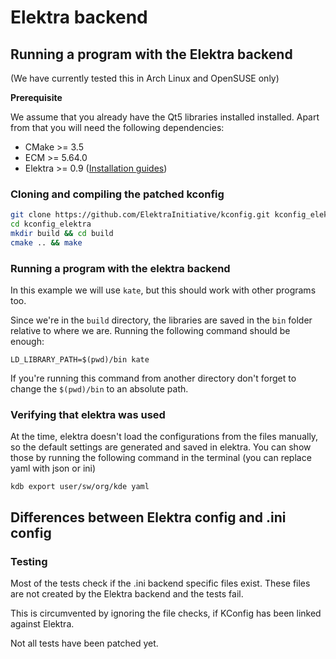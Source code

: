 # Elektra backend

## Running a program with the Elektra backend

(We have currently tested this in Arch Linux and OpenSUSE only)

**Prerequisite**

We assume that you already have the Qt5 libraries installed installed.
Apart from that you will need the following dependencies:

* CMake >= 3.5
* ECM >= 5.64.0
* Elektra >= 0.9 ([Installation guides](https://www.libelektra.org/installation/installation))

### Cloning and compiling the patched kconfig

```sh
git clone https://github.com/ElektraInitiative/kconfig.git kconfig_elektra
cd kconfig_elektra
mkdir build && cd build
cmake .. && make
```

### Running a program with the elektra backend

In this example we will use `kate`, but this should work with other programs too. 

Since we're in the `build` directory, the libraries are saved in the `bin` folder relative to where we are.
Running the following command should be enough:

```
LD_LIBRARY_PATH=$(pwd)/bin kate
```

If you're running this command from another directory don't forget to change the `$(pwd)/bin` to an absolute path.

### Verifying that elektra was used

At the time, elektra doesn't load the configurations from the files manually, so the default settings are generated and saved in elektra.
You can show those by running the following command in the terminal (you can replace yaml with json or ini)

```
kdb export user/sw/org/kde yaml
```


## Differences between Elektra config and .ini config

### Testing

Most of the tests check if the .ini backend specific files exist. 
These files are not created by the Elektra backend and the tests fail.

This is circumvented by ignoring the file checks, if KConfig has been linked against Elektra.

Not all tests have been patched yet.

 